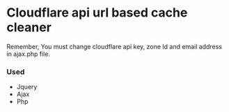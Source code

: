 # Cloudflare api url based cache cleaner

Remember, You must change cloudflare api key, zone Id and email address in ajax.php file.

### Used 
- Jquery
- Ajax
- Php
